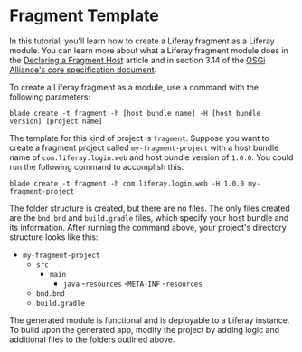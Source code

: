 # Fragment Template [](id=using-the-fragment-template)

In this tutorial, you'll learn how to create a Liferay fragment as a Liferay
module. You can learn more about what a Liferay fragment module does in the
[Declaring a Fragment Host](/develop/tutorials/-/knowledge_base/7-0/overriding-a-modules-jsps#declaring-a-fragment-host)
article and in section 3.14 of the
[OSGi Alliance's core specification document](https://www.osgi.org/developer/downloads/release-6/).

To create a Liferay fragment as a module, use a command with the following
parameters:

    blade create -t fragment -h [host bundle name] -H [host bundle version] [project name]

The template for this kind of project is `fragment`. Suppose you want to create
a fragment project called `my-fragment-project` with a host bundle name of
`com.liferay.login.web` and host bundle version of `1.0.0`. You could run the
following command to accomplish this:

    blade create -t fragment -h com.liferay.login.web -H 1.0.0 my-fragment-project

The folder structure is created, but there are no files. The only files created
are the `bnd.bnd` and `build.gradle` files, which specify your host bundle and
its information. After running the command above, your project's directory
structure looks like this:

- `my-fragment-project`
    - `src`
        - `main`
            - `java`
            -`resources`
                -`META-INF`
                    -`resources`
    - `bnd.bnd`
    - `build.gradle`

The generated module is functional and is deployable to a Liferay instance. To
build upon the generated app, modify the project by adding logic and additional
files to the folders outlined above.
